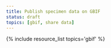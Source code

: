 ```yaml
---
title: Publish specimen data on GBIF
status: draft
topics: [gbif, share data]
---
```


{% include resource_list topics='gbif' %}
